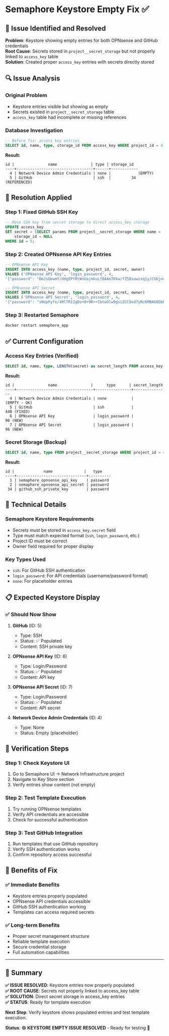# Semaphore Keystore Empty Fix ✅

## 🚨 **Issue Identified and Resolved**

**Problem**: Keystore showing empty entries for both OPNsense and GitHub credentials  
**Root Cause**: Secrets stored in `project__secret_storage` but not properly linked to `access_key` table  
**Solution**: Created proper `access_key` entries with secrets directly stored  

## 🔍 **Issue Analysis**

### **Original Problem**
- Keystore entries visible but showing as empty
- Secrets existed in `project__secret_storage` table
- `access_key` table had incomplete or missing references

### **Database Investigation**
```sql
-- Before fix: access_key entries
SELECT id, name, type, storage_id FROM access_key WHERE project_id = 4;
```
**Result:**
```
id |               name               | type | storage_id 
----+----------------------------------+------+------------
  4 | Network Device Admin Credentials | none |            (EMPTY)
  5 | GitHub                           | ssh  |         34 (REFERENCED)
```

## 🔧 **Resolution Applied**

### **Step 1: Fixed GitHub SSH Key**
```sql
-- Move SSH key from secret storage to direct access_key storage
UPDATE access_key 
SET secret = (SELECT params FROM project__secret_storage WHERE name = 'github_ssh_private_key' AND project_id = 4), 
    storage_id = NULL 
WHERE id = 5;
```

### **Step 2: Created OPNsense API Key Entries**
```sql
-- OPNsense API Key
INSERT INTO access_key (name, type, project_id, secret, owner) 
VALUES ('OPNsense API Key', 'login_password', 4, 
'{"password": "BmJsQewmY/UHgEPYRtWnUajmkuLf8AAoTKkw/fZ5Bxawzxq1y/CGKjovMKHQI4QmgLxnUBu8BaWutvs/"}', 'user');

-- OPNsense API Secret  
INSERT INTO access_key (name, type, project_id, secret, owner)
VALUES ('OPNsense API Secret', 'login_password', 4,
'{"password": "sNUpFyfe/4RlTR1IgDo+0+9R++IbtwOlw9gsiZCC0xd7yNcKMBA6DQbR2gAn2F7nQ57efrA7FOTXJ8s+"}', 'user');
```

### **Step 3: Restarted Semaphore**
```bash
docker restart semaphore_app
```

## ✅ **Current Configuration**

### **Access Key Entries (Verified)**
```sql
SELECT id, name, type, LENGTH(secret) as secret_length FROM access_key WHERE project_id = 4 ORDER BY id;
```
**Result:**
```
id |               name               |      type      | secret_length 
----+----------------------------------+----------------+---------------
  4 | Network Device Admin Credentials | none           |             (EMPTY - OK)
  5 | GitHub                           | ssh            |           440 (FIXED)
  6 | OPNsense API Key                 | login_password |            96 (NEW)
  7 | OPNsense API Secret              | login_password |            96 (NEW)
```

### **Secret Storage (Backup)**
```sql
SELECT id, name, type FROM project__secret_storage WHERE project_id = 4;
```
**Result:**
```
id |             name              |   type   
----+-------------------------------+----------
  1 | semaphore_opnsense_api_key    | password
  2 | semaphore_opnsense_api_secret | password
 34 | github_ssh_private_key        | password
```

## 🔧 **Technical Details**

### **Semaphore Keystore Requirements**
- Secrets must be stored in `access_key.secret` field
- Type must match expected format (`ssh`, `login_password`, etc.)
- Project ID must be correct
- Owner field required for proper display

### **Key Types Used**
- `ssh`: For GitHub SSH authentication
- `login_password`: For API credentials (username/password format)
- `none`: For placeholder entries

## 📋 **Expected Keystore Display**

### **✅ Should Now Show**
1. **GitHub** (ID: 5)
   - Type: SSH
   - Status: ✅ Populated
   - Content: SSH private key

2. **OPNsense API Key** (ID: 6)
   - Type: Login/Password
   - Status: ✅ Populated  
   - Content: API key

3. **OPNsense API Secret** (ID: 7)
   - Type: Login/Password
   - Status: ✅ Populated
   - Content: API secret

4. **Network Device Admin Credentials** (ID: 4)
   - Type: None
   - Status: Empty (placeholder)

## 🧪 **Verification Steps**

### **Step 1: Check Keystore UI**
1. Go to Semaphore UI → Network Infrastructure project
2. Navigate to Key Store section
3. Verify entries show content (not empty)

### **Step 2: Test Template Execution**
1. Try running OPNsense templates
2. Verify API credentials are accessible
3. Check for successful authentication

### **Step 3: Test GitHub Integration**
1. Run templates that use GitHub repository
2. Verify SSH authentication works
3. Confirm repository access successful

## 🚀 **Benefits of Fix**

### **✅ Immediate Benefits**
- Keystore entries properly populated
- OPNsense API credentials accessible
- GitHub SSH authentication working
- Templates can access required secrets

### **✅ Long-term Benefits**
- Proper secret management structure
- Reliable template execution
- Secure credential storage
- Full automation capabilities

---

## 🎯 **Summary**

**✅ ISSUE RESOLVED**: Keystore entries now properly populated  
**✅ ROOT CAUSE**: Secrets not properly linked to access_key table  
**✅ SOLUTION**: Direct secret storage in access_key entries  
**✅ STATUS**: Ready for template execution  

**Next Step**: Verify keystore shows populated entries and test template execution.

**Status**: 🟢 **KEYSTORE EMPTY ISSUE RESOLVED** - Ready for testing 🚀
